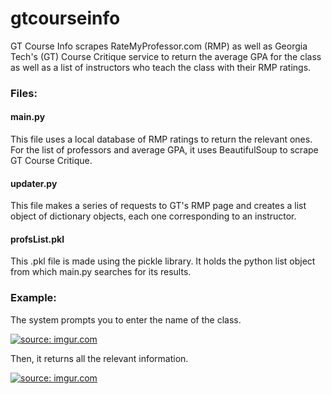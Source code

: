 # gtcourseinfo
GT Course Info scrapes RateMyProfessor.com (RMP) as well as Georgia Tech's (GT) Course Critique service to return the average GPA for the class as well as a list of instructors who teach the class with their RMP ratings.
<h3>Files: </h3>

 <h4>main.py </h4>
 <p>
  This file uses a local database of RMP ratings to return the relevant ones. For the list of professors and average GPA, it uses BeautifulSoup to scrape GT Course Critique. 
  </p>
  <h4>updater.py</h4>
  <p>
  This file makes a series of requests to GT's RMP page and creates a list object of dictionary objects, each one corresponding to an instructor. 
  </p>
  <h4>profsList.pkl</h4>
  <p>
  This .pkl file is made using the pickle library. It holds the python list object from which main.py searches for its results. 
  </p>

<h3>Example: </h3>
<p>
The system prompts you to enter the name of the class. 

<a href="https://imgur.com/RjI8EHy"><img src="https://i.imgur.com/RjI8EHy.jpg" title="source: imgur.com" /></a>

Then, it returns all the relevant information. 

<a href="https://imgur.com/okJxHrd"><img src="https://i.imgur.com/okJxHrd.jpg" title="source: imgur.com" /></a>

</p>

